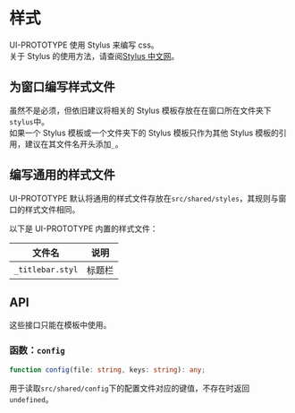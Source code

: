 # 样式
UI-PROTOTYPE 使用 Stylus 来编写 css。  
关于 Stylus 的使用方法，请查阅[Stylus 中文网](https://www.stylus-lang.cn)。

## 为窗口编写样式文件
虽然不是必须，但依旧建议将相关的 Stylus 模板存放在在窗口所在文件夹下`stylus`中。  
如果一个 Stylus 模板或一个文件夹下的 Stylus 模板只作为其他 Stylus 模板的引用，建议在其文件名开头添加`_`。

## 编写通用的样式文件
UI-PROTOTYPE 默认将通用的样式文件存放在`src/shared/styles`，其规则与窗口的样式文件相同。

以下是 UI-PROTOTYPE 内置的样式文件：

| 文件名           | 说明   |
| ---------------- | ------ |
| `_titlebar.styl` | 标题栏 |

## API
这些接口只能在模板中使用。

### 函数：`config`
```typescript
function config(file: string, keys: string): any;
```
用于读取`src/shared/config`下的配置文件对应的键值，不存在时返回`undefined`。
